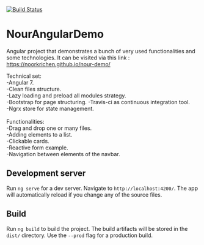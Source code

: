 [![Build Status](https://travis-ci.com/NoorKrichen/nour-demo.svg?token=CSQ66XizRQksiBMQPuMx&branch=master)](https://travis-ci.com/NoorKrichen/nour-demo)

# NourAngularDemo

Angular project that demonstrates a bunch of very used functionalities and some technologies. It can be visited via this link : https://noorkrichen.github.io/nour-demo/


Technical set:<br />
-Angular 7.<br />
-Clean files structure.<br />
-Lazy loading and preload all modules strategy.<br />
-Bootstrap for page structuring.
-Travis-ci as continuous integration tool.<br />
-Ngrx store for state management.<br />
<br />
Functionalities:<br />
-Drag and drop one or many files.<br />
-Adding elements to a list.<br />
-Clickable cards.<br />
-Reactive form example.<br />
-Navigation between elements of the navbar.<br />

## Development server

Run `ng serve` for a dev server. Navigate to `http://localhost:4200/`. The app will automatically reload if you change any of the source files.


## Build

Run `ng build` to build the project. The build artifacts will be stored in the `dist/` directory. Use the `--prod` flag for a production build.

